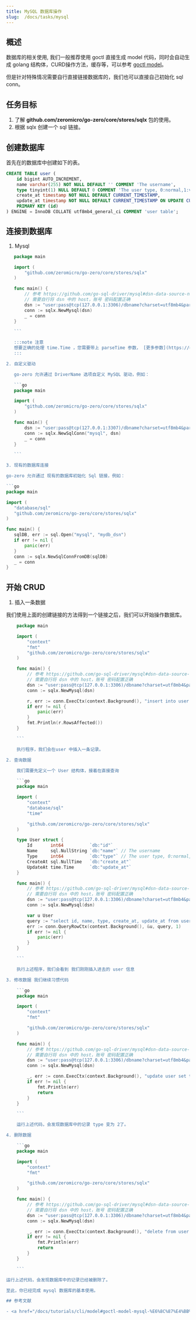 ```yaml
---
title: MySQL 数据库操作
slug:  /docs/tasks/mysql
---
```


## 概述

数据库的相关使用, 我们一般推荐使用 goctl 直接生成 model 代码，同时会自动生成 golang 结构体，CURD操作方法，缓存等，可以参考 <a href="/docs/tasks/cli/mysql" target="_blank">goctl model</a>。

但是针对特殊情况需要自行直接链接数据库的，我们也可以直接自己初始化 sql conn。

## 任务目标

1. 了解 **github.com/zeromicro/go-zero/core/stores/sqlx** 包的使用。
2. 根据 sqlx 创建一个 sql 链接。

## 创建数据库

首先在的数据库中创建如下的表。

```sql
CREATE TABLE user (
    id bigint AUTO_INCREMENT,
    name varchar(255) NOT NULL DEFAULT '' COMMENT 'The username',
    type tinyint(1) NULL DEFAULT 0 COMMENT 'The user type, 0:normal,1:vip, for test golang keyword',
    create_at timestamp NOT NULL DEFAULT CURRENT_TIMESTAMP,
    update_at timestamp NOT NULL DEFAULT CURRENT_TIMESTAMP ON UPDATE CURRENT_TIMESTAMP,
    PRIMARY KEY (id)
) ENGINE = InnoDB COLLATE utf8mb4_general_ci COMMENT 'user table';
```

## 连接到数据库

1. Mysql

 ```go
	package main

	import (
		"github.com/zeromicro/go-zero/core/stores/sqlx"
	)

	func main() {
		// 参考 https://github.com/go-sql-driver/mysql#dsn-data-source-name 获取详情
		// 需要自行将 dsn 中的 host，账号 密码配置正确
		dsn := "user:pass@tcp(127.0.0.1:3306)/dbname?charset=utf8mb4&parseTime=True&loc=Local"
		conn := sqlx.NewMysql(dsn)
		_ = conn
	}

	```

	:::note 注意
	想要正确的处理 time.Time ，您需要带上 parseTime 参数， [更多参数](https://github.com/go-sql-driver/mysql#parameters) 要支持完整的 UTF-8 编码，您需要将 charset=utf8 更改为 charset=utf8mb4
	:::

2. 自定义驱动

	go-zero 允许通过 DriverName 选项自定义 MySQL 驱动，例如：

	```go
	package main

	import (
		"github.com/zeromicro/go-zero/core/stores/sqlx"
	)

	func main() {
		dsn := "user:pass@tcp(127.0.0.1:3307)/dbname?charset=utf8mb4&parseTime=True&loc=Local"
		conn := sqlx.NewSqlConn("mysql", dsn)
		_ = conn
	}

	```

3. 现有的数据库连接

go-zero 允许通过 现有的数据库初始化 Sql 链接，例如：

```go
package main

import (
	"database/sql"
	"github.com/zeromicro/go-zero/core/stores/sqlx"
)

func main() {
	sqlDB, err := sql.Open("mysql", "mydb_dsn")
	if err != nil {
		panic(err)
	}
	conn := sqlx.NewSqlConnFromDB(sqlDB)
	_ = conn
}

```

## 开始 CRUD

1. 插入一条数据

 我们使用上面的创建链接的方法得到一个链接之后，我们可以开始操作数据库。

```go
	package main

	import (
		"context"
		"fmt"
		"github.com/zeromicro/go-zero/core/stores/sqlx"
	)

	func main() {
		// 参考 https://github.com/go-sql-driver/mysql#dsn-data-source-name 获取详情
		// 需要自行将 dsn 中的 host，账号 密码配置正确
		dsn := "user:pass@tcp(127.0.0.1:3306)/dbname?charset=utf8mb4&parseTime=True&loc=Local"
		conn := sqlx.NewMysql(dsn)

		r, err := conn.ExecCtx(context.Background(), "insert into user (type, name) values (?, ?)", 1, "test")
		if err != nil {
			panic(err)
		}
		fmt.Println(r.RowsAffected())
	}

    ```

	执行程序，我们会在user 中插入一条记录。

2. 查询数据

	我们需要先定义一个 User 结构体，接着在直接查询

	```go
	package main

	import (
		"context"
		"database/sql"
		"time"

		"github.com/zeromicro/go-zero/core/stores/sqlx"
	)

	type User struct {
		Id       int64          `db:"id"`
		Name     sql.NullString `db:"name"` // The username
		Type     int64          `db:"type"` // The user type, 0:normal,1:vip, for test golang keyword
		CreateAt sql.NullTime   `db:"create_at"`
		UpdateAt time.Time      `db:"update_at"`
	}

	func main() {
		// 参考 https://github.com/go-sql-driver/mysql#dsn-data-source-name 获取详情
		// 需要自行将 dsn 中的 host，账号 密码配置正确
		dsn := "user:pass@tcp(127.0.0.1:3306)/dbname?charset=utf8mb4&parseTime=True&loc=Local"
		conn := sqlx.NewMysql(dsn)

		var u User
		query := "select id, name, type, create_at, update_at from user where id=?"
		err := conn.QueryRowCtx(context.Background(), &u, query, 1)
		if err != nil {
			panic(err)
		}
	}

	```

	执行上述程序，我们会看到 我们刚刚插入进去的 user 信息

3. 修改数据 我们继续习惯代码

	```go
	package main

	import (
		"context"
		"fmt"

		"github.com/zeromicro/go-zero/core/stores/sqlx"
	)

	func main() {
		// 参考 https://github.com/go-sql-driver/mysql#dsn-data-source-name 获取详情
		// 需要自行将 dsn 中的 host，账号 密码配置正确
		dsn := "user:pass@tcp(127.0.0.1:3306)/dbname?charset=utf8mb4&parseTime=True&loc=Local"
		conn := sqlx.NewMysql(dsn)

		_, err := conn.ExecCtx(context.Background(), "update user set type = ? where name = ?", 2, "test")
		if err != nil {
			fmt.Println(err)
			return
		}
	}

	```

	运行上述代码，会发现数据库中的记录 type 变为 2了。

4. 删除数据

	```go
	package main

	import (
		"context"
		"fmt"

		"github.com/zeromicro/go-zero/core/stores/sqlx"
	)

	func main() {
		// 参考 https://github.com/go-sql-driver/mysql#dsn-data-source-name 获取详情
		// 需要自行将 dsn 中的 host，账号 密码配置正确
		dsn := "user:pass@tcp(127.0.0.1:3306)/dbname?charset=utf8mb4&parseTime=True&loc=Local"
		conn := sqlx.NewMysql(dsn)

		_, err := conn.ExecCtx(context.Background(), "delete from user where `id` = ?", 1)
		if err != nil {
			fmt.Println(err)
			return
		}
	}

	```

运行上述代码，会发现数据库中的记录已经被删除了。

至此，你已经完成 mysql 数据库的基本使用。

## 参考文献

- <a href="/docs/tutorials/cli/model#goctl-model-mysql-%E6%8C%87%E4%BB%A4" target="_blank">《goctl model mysql 代码生成》 </a>
